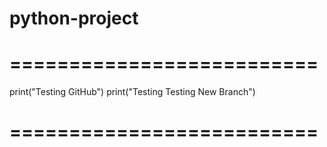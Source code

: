 # python-project
# ==========================
print("Testing GitHub")
print("Testing Testing New Branch")
# ==========================
